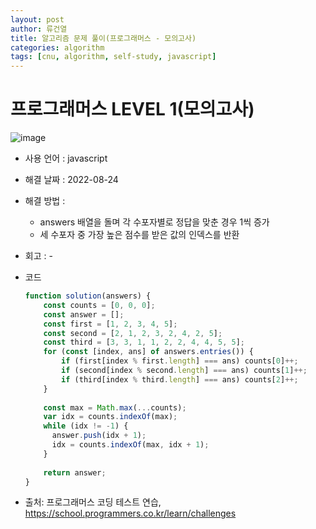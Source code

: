 ```yaml
---
layout: post
author: 류건열
title: 알고리즘 문제 풀이(프로그래머스 - 모의고사)
categories: algorithm
tags: [cnu, algorithm, self-study, javascript]
---
```


# 프로그래머스 LEVEL 1(모의고사)

  ![image](https://user-images.githubusercontent.com/34560965/186101107-84c3233c-e811-4cef-934a-803566a1f205.png)

  - 사용 언어 : javascript

  - 해결 날짜 : 2022-08-24

  - 해결 방법 :

    - answers 배열을 돌며 각 수포자별로 정답을 맞춘 경우 1씩 증가
    - 세 수포자 중 가장 높은 점수를 받은 값의 인덱스를 반환

  - 회고 : -

  - 코드

    ```javascript
    function solution(answers) {
        const counts = [0, 0, 0];
        const answer = [];
        const first = [1, 2, 3, 4, 5];
        const second = [2, 1, 2, 3, 2, 4, 2, 5];
        const third = [3, 3, 1, 1, 2, 2, 4, 4, 5, 5];
        for (const [index, ans] of answers.entries()) {
            if (first[index % first.length] === ans) counts[0]++;
            if (second[index % second.length] === ans) counts[1]++;
            if (third[index % third.length] === ans) counts[2]++;
        }
        
        const max = Math.max(...counts);
        var idx = counts.indexOf(max);
        while (idx != -1) {
          answer.push(idx + 1);
          idx = counts.indexOf(max, idx + 1);
        }
        
        return answer;
    }
    ```
    
  - 출처: 프로그래머스 코딩 테스트 연습, https://school.programmers.co.kr/learn/challenges
